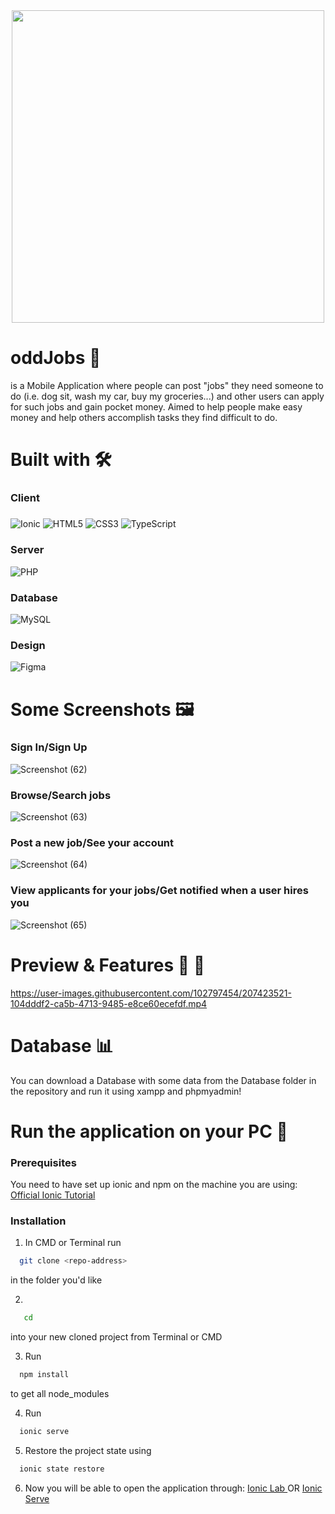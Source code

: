 <div align="center">
<img src="https://user-images.githubusercontent.com/102797454/206843035-9cfd731f-f10a-4855-af20-5e7743e7011b.png" width="500" height="500">
</div>

# oddJobs :cowboy_hat_face: 
is a Mobile Application where people can post "jobs" they need someone to do (i.e. dog sit, wash my car, buy my groceries...) and other users can apply for such jobs and gain pocket money. Aimed to help people make easy money and help others accomplish tasks they find difficult to do. 
 
 # Built with :hammer_and_wrench:
 ### Client 
 ##### 
![Ionic](https://img.shields.io/badge/Ionic-%233880FF.svg?style=for-the-badge&logo=Ionic&logoColor=white)
![HTML5](https://img.shields.io/badge/html5-%23E34F26.svg?style=for-the-badge&logo=html5&logoColor=white)
![CSS3](https://img.shields.io/badge/css3-%231572B6.svg?style=for-the-badge&logo=css3&logoColor=white)
![TypeScript](https://img.shields.io/badge/typescript-%23007ACC.svg?style=for-the-badge&logo=typescript&logoColor=white)

### Server 
![PHP](https://img.shields.io/badge/php-%23777BB4.svg?style=for-the-badge&logo=php&logoColor=white)

### Database 
![MySQL](https://img.shields.io/badge/mysql-%2300f.svg?style=for-the-badge&logo=mysql&logoColor=white)

### Design
![Figma](https://img.shields.io/badge/figma-%23F24E1E.svg?style=for-the-badge&logo=figma&logoColor=white)

# Some Screenshots :framed_picture:
### Sign In/Sign Up
![Screenshot (62)](https://user-images.githubusercontent.com/102797454/207853287-5c60e13c-5f8d-4a16-84f4-d649a8fd8d36.png)

### Browse/Search jobs
![Screenshot (63)](https://user-images.githubusercontent.com/102797454/207853324-396ff19c-eef5-4041-9773-6ad94f0e179c.png)

### Post a new job/See your account
![Screenshot (64)](https://user-images.githubusercontent.com/102797454/207853306-3d56501d-96c7-47cb-b329-91eaf927de8a.png)

### View applicants for your jobs/Get notified when a user hires you
![Screenshot (65)](https://user-images.githubusercontent.com/102797454/207853315-78bab17e-fc9c-40fe-af56-555bd12be360.png)

# Preview & Features :iphone: :art:
https://user-images.githubusercontent.com/102797454/207423521-104dddf2-ca5b-4713-9485-e8ce60ecefdf.mp4

# Database :bar_chart:

You can download a Database with some data from the Database folder in the repository and run it using xampp and phpmyadmin!

# Run the application on your PC 🔽

### Prerequisites
You need to have set up ionic and npm on the machine you are using: 
<a href="https://ionicframework.com/docs/intro/cli"> Official Ionic Tutorial </a>

### Installation 
1. In CMD or Terminal run 
 ```sh
   git clone <repo-address>
   ```
   in the folder you'd like
   
2. 
```sh
   cd
   ```
  into your new cloned project from Terminal or CMD
   
3. Run 
 ```sh
   npm install
   ```
 to get all node_modules
 
 4. Run 
 ```sh
   ionic serve
   ```
   
5. Restore the project state using
```sh
  ionic state restore
   ```
   
6. Now you will be able to open the application through: 
<a href="http://localhost:8200/"> Ionic Lab </a> OR 
<a href="http://localhost:8100/"> Ionic Serve </a>      
